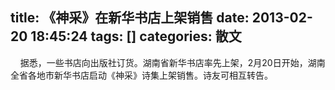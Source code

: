 title: 《神采》在新华书店上架销售
date: 2013-02-20 18:45:24
tags: []
categories: 散文
---
 <p>&nbsp; &nbsp; 据悉，一些书店向出版社订货。湖南省新华书店率先上架，2月20日开始，湖南全省各地市新华书店启动《神采》诗集上架销售。诗友可相互转告。</p> 
